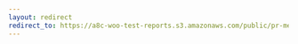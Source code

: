 ```yaml
---
layout: redirect
redirect_to: https://a8c-woo-test-reports.s3.amazonaws.com/public/pr-merge/37912/e2e/index.html
---
```

